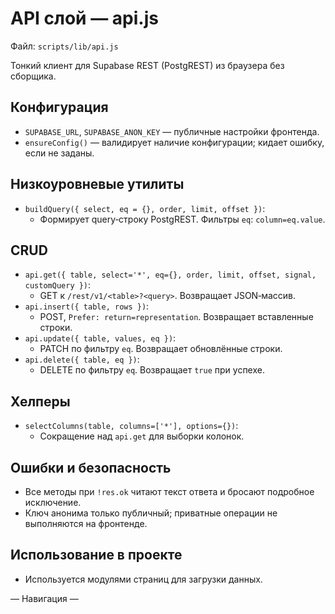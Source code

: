 # API слой — api.js

Файл: `scripts/lib/api.js`

Тонкий клиент для Supabase REST (PostgREST) из браузера без сборщика.

## Конфигурация
- `SUPABASE_URL`, `SUPABASE_ANON_KEY` — публичные настройки фронтенда.
- `ensureConfig()` — валидирует наличие конфигурации; кидает ошибку, если не заданы.

## Низкоуровневые утилиты
- `buildQuery({ select, eq = {}, order, limit, offset })`:
  - Формирует query‑строку PostgREST. Фильтры `eq`: `column=eq.value`.

## CRUD
- `api.get({ table, select='*', eq={}, order, limit, offset, signal, customQuery })`:
  - GET к `/rest/v1/<table>?<query>`. Возвращает JSON‑массив.
- `api.insert({ table, rows })`:
  - POST, `Prefer: return=representation`. Возвращает вставленные строки.
- `api.update({ table, values, eq })`:
  - PATCH по фильтру `eq`. Возвращает обновлённые строки.
- `api.delete({ table, eq })`:
  - DELETE по фильтру `eq`. Возвращает `true` при успехе.

## Хелперы
- `selectColumns(table, columns=['*'], options={})`:
  - Сокращение над `api.get` для выборки колонок.

## Ошибки и безопасность
- Все методы при `!res.ok` читают текст ответа и бросают подробное исключение.
- Ключ анонима только публичный; приватные операции не выполняются на фронтенде.

## Использование в проекте
- Используется модулями страниц для загрузки данных.

— Навигация —
